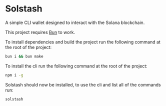 # Solstash

A simple CLI wallet designed to interact with the Solana blockchain.

This project requires [Bun](https://bun.sh) to work.

To install dependencies and build the project run the following command at the root of the project:

```bash
bun i && bun make
```

To install the cli run the following command at the root of the project:

```bash
npm i -g
```

Solstash should now be installed, to use the cli and list all of the commands run:

```bash
solstash
```
